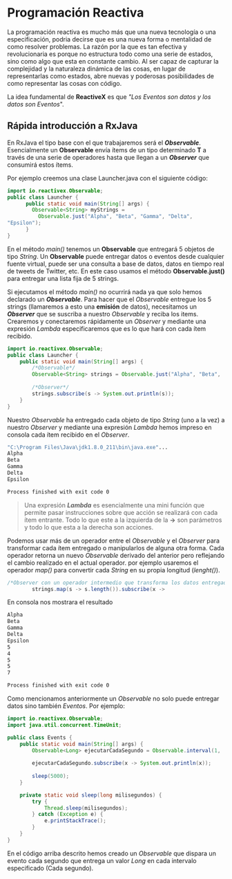 # Programación Reactiva

La programación reactiva es mucho más que una nueva tecnología o una especificación, podria decirse que es una nueva forma o mentalidad de como resolver problemas. La razón por la que es tan efectiva y revolucionaria es porque no estructura todo como una serie de estados, sino como algo que esta en constante cambio. Al ser capaz de capturar la complejidad y la naturaleza dinámica de las cosas, en lugar de representarlas como estados, abre nuevas y poderosas posibilidades de como representar las cosas con código.

La idea fundamental de **ReactiveX** es que *"Los Eventos son datos y los datos son Eventos*".



## Rápida introducción a RxJava

En RxJava el tipo base con el que trabajaremos será el ***Observable***. Esencialmente un **Observable** envía ítems de un tipo determinado **T** a través de una serie de operadores hasta que llegan a un ***Observer*** que consumirá estos ítems.

Por ejemplo creemos una clase Launcher.java con el siguiente código:

```java
import io.reactivex.Observable;
public class Launcher {
      public static void main(String[] args) {
        Observable<String> myStrings =
          Observable.just("Alpha", "Beta", "Gamma", "Delta", 
"Epsilon");
      }
}
```

En el método *main()* tenemos un **Observable<Strings>** que entregará 5 objetos de tipo *String*. Un **Observable** puede entregar datos o eventos desde cualquier fuente virtual, puede ser una consulta a base de datos, datos en tiempo real de tweets de Twitter, etc. En este caso usamos el método **Observable.just()** para entregar una lista fija de 5 strings.

Si ejecutamos el método *main()* no ocurrirá nada ya que solo hemos declarado un ***Observable<String>***. Para hacer que el *Observable* entregue los 5 strings (llamaremos a esto una **emisión** de datos), necesitamos un ***Observer*** que se suscriba a nuestro *Observable* y reciba los items. Crearemos y conectaremos rápidamente un *Observer* y mediante una expresión *Lambda* especificaremos que es lo que hará con cada ítem recibido.

```java
import io.reactivex.Observable;
public class Launcher {
    public static void main(String[] args) {
        /*Observable*/
        Observable<String> strings = Observable.just("Alpha", "Beta", 								"Gamma", "Delta", "Epsilon");
		
        /*Observer*/
        strings.subscribe(s -> System.out.println(s));
    }
}
```

Nuestro *Observable* ha entregado cada objeto de tipo *String* (uno a la vez) a nuestro *Observer* y mediante una expresión *Lambda* hemos impreso en consola cada ítem recibido en el *Observer*.

```bash
"C:\Program Files\Java\jdk1.8.0_211\bin\java.exe"...
Alpha
Beta
Gamma
Delta
Epsilon

Process finished with exit code 0
```



> Una expresión ***Lambda*** es esencialmente una mini función que permite pasar instrucciones sobre que acción se realizará con cada ítem entrante. Todo lo que este a la izquierda de la **->** son parámetros y todo lo que esta a la derecha son acciones.

Podemos usar más de un operador entre el *Observable* y el *Observer* para transformar cada ítem entregado o manipularlos de alguna otra forma. Cada operador retorna un nuevo *Observable* derivado del anterior pero reflejando el cambio realizado en el actual operador. por ejemplo usaremos el operador *map()* para convertir cada *String* en su propia longitud (*lenght()*).

```java
/*Observer con un operador intermedio que transforma los datos entregados por el Observable*/
        strings.map(s -> s.length()).subscribe(x -> 				   									System.out.println(x));
```

En consola nos mostrara el resultado

```bash
Alpha
Beta
Gamma
Delta
Epsilon
5
4
5
5
7

Process finished with exit code 0
```

Como mencionamos anteriormente un *Observable* no solo puede entregar datos sino también *Eventos*. Por ejemplo:

```java
import io.reactivex.Observable;
import java.util.concurrent.TimeUnit;

public class Events {
    public static void main(String[] args) {
        Observable<Long> ejecutarCadaSegundo = Observable.interval(1, 									TimeUnit.SECONDS);
        
        ejecutarCadaSegundo.subscribe(x -> System.out.println(x));
        
        sleep(5000);
    }

    private static void sleep(long milisegundos) {
        try {
            Thread.sleep(milisegundos);
        } catch (Exception e) {
            e.printStackTrace();
        }
    }
}
```

En el código arriba descrito hemos creado un *Observable* que dispara un evento cada segundo que entrega un valor *Long* en cada intervalo especificado (Cada segundo).

